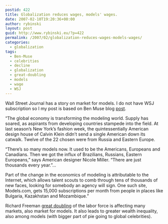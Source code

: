 ```yaml
---
postid: 422
title: Globalization reduces wages, models' wages.
date: 2007-02-10T19:20:36+00:00
author: rybinski
layout: post
guid: http://www.rybinski.eu/?p=422
permalink: /2007/02/globalization-reduces-wages-models-wages/
categories:
  - globalization
tags:
  - Ben-Muse
  - celebrities
  - decline
  - globalization
  - great-doubling
  - models
  - wage
  - WSJ
---
```

Wall Street Journal has a story on market for models. I do not have WSJ subscription so I my post is based on Ben Muse blog [post](http://benmuse.typepad.com/ben_muse/2007/02/strike_a_pose_c.html).

“The global economy is transforming the modeling world. Supply has soared, as aspirants from developing countries stampede into the field. At last season’s New York’s fashion week, the quintessentially American design house of Calvin Klein didn’t send a single American down its catwalk. Twelve of the 22 chosen were from Russia and Eastern Europe.

“There’s so many models now. It used to be the Americans, Europeans and Canadians. Then we got the influx of Brazilians, Russians, Eastern Europeans,” says American designer Nicole Miller. “There are just thousands every year.”…

Part of the change in the economics of modeling is attributable to the Internet, which allows talent scouts to comb through tens of thousands of new faces, looking for somebody an agency will sign. One such site, Models.com, gets 15,000 subscriptions per month from people in places like Bulgaria, Kazakhstan and Mozambique.”

Richard Freeman [great doubling](http://www.rybinski.eu/resources/non-modules.d/dispatcher/dispatch.php?id=1139) of the labor force is affecting many markets, also market for models. It also leads to greater wealth inequality, also among models (with bigger part of pie going to global celebrities).
